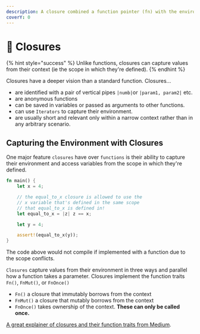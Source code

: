 ```yaml
---
description: A closure combined a function pointer (fn) with the environment (context)
coverY: 0
---
```


# 💌 Closures

{% hint style="success" %}
Unlike functions, closures can capture values from their context (ie the scope in which they're defined).
{% endhint %}

Closures have a deeper vision than a standard function. Closures...

* are identified with a pair of vertical pipes `|numb|`or `|param1, param2|` etc.
* are anonymous functions&#x20;
* can be saved in variables or passed as arguments to other functions.&#x20;
* can use `Iterators` to capture their environment.
* are usually short and relevant only within a narrow context rather than in any arbitrary scenario.

## Capturing the Environment with Closures

One major feature `closures` have over `functions` is their ability to capture their environment and access variables from the scope in which they're defined.

```rust
fn main() {
    let x = 4;

    // the equal_to_x closure is allowed to use the
    // x variable that's defined in the same scope
    // that equal_to_x is defined in!
    let equal_to_x = |z| z == x;

    let y = 4;

    assert!(equal_to_x(y));
}
```

The code above would not compile if implemented with a function due to the scope conflicts.

`Closures` capture values from their environment in three ways and parallel how a function takes a parameter. Closures implement the function traits `Fn()`, `FnMut()`, or `FnOnce()`

* `Fn()` a closure that immutably borrows from the context
* `FnMut()` a closure that mutably borrows from the context
* `FnOnce()` takes ownership of the context. **These can only be called once.**

[A great explainer of closures and their function traits from Medium](https://medium.com/swlh/understanding-closures-in-rust-21f286ed1759).
